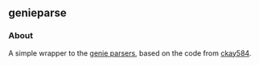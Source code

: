 ## genieparse

### About
A simple wrapper to the [genie parsers](https://pubhub.devnetcloud.com/media/genie-feature-browser/docs/#/parsers), based on the code from [ckay584](https://github.com/clay584/parse_genie).

